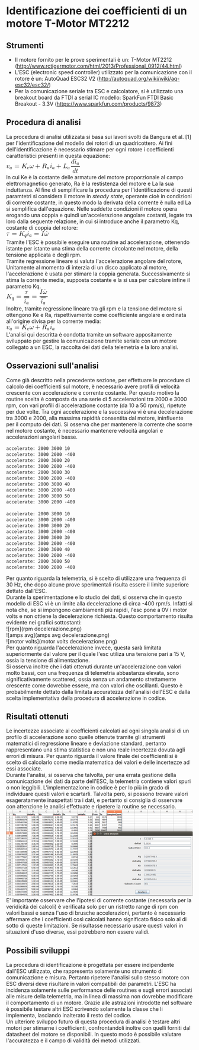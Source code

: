 # Identificazione dei coefficienti di un motore T-Motor MT2212

## Strumenti
- Il motore fornito per le prove sperimentali è un: T-Motor MT2212 (http://www.rctigermotor.com/html/2013/Professional_0912/44.html)
- L'ESC (electronic speed controller) utilizzato per la comunicazione con il rotore è un: AutoQuad ESC32 V2 (http://autoquad.org/wiki/wiki/aq-esc32/esc32/)
- Per la comunicazione seriale tra ESC e calcolatore, si è utilizzato una breakout board da FTDI a serial IC modello: SparkFun FTDI Basic Breakout - 3.3V (https://www.sparkfun.com/products/9873)

## Procedura di analisi
La procedura di analisi utilizzata si basa sui lavori svolti da Bangura et al. [1] per l'identificazione del modello dei rotori di un quadricottero. Ai fini dell'identificazione è necessario stimare per ogni rotore i coefficienti caratteristici presenti in questa equazione:  
![v_a = K_e\omega + R_a i_a + L_a \frac{di_a}{dt}](/assets/eq1.gif)  		
In cui Ke è la costante delle armature del motore proporzionale al campo elettromagnetico generato, Ra è la restistenza del motore e La la sua induttanza. Al fine di semplificare la procedura per l'identificazione di questi paramtetri si considera il motore in *steady state*, operante cioè in condizioni di corrente costante, in questo modo la derivata della corrente è nulla ed La si semplifica dall'equazione. Nelle suddette condizioni il motore opera erogando una coppia e quindi un'accelerazione angolare costanti, legate tra loro dalla seguente relazione, in cui si introduce anche il parametro Kq, costante di coppia del rotore:  		
![\tau = K_q i_a = I \dot{\omega}](/assets/eq2.gif)  		
Tramite l'ESC è possibile eseguire una routine ad accelerazione, ottenendo istante per istante una stima della corrente circolante nel motore, della tensione applicata e degli rpm.  		
Tramite regressione lineare si valuta l'accelerazione angolare del rotore, Unitamente al momento di interzia di un disco applicato al motore, l'accelerazione è usata per stimare la coppia generata. Successivamente si stima la corrente media, supposta costante e la si usa per calcolare infine il parametro Kq.		
![K_q = \frac{\tau}{\overline{i_a}} = \frac{I \dot{\omega}}{\overline{i_a}}](/assets/eq3.gif)  		
Inoltre, tramite regressione lineare tra gli rpm e la tensione del motore si ottengono Ke e Ra, rispettivamente come coefficiente angolare e ordinata all'origine divisa per la corrente media:  		
![v_a = K_e\omega + R_a i_a](/assets/eq4.gif)  		
L'analisi qui descritta è condotta tramite un software appositamente sviluppato per gestire la comunicazione tramite seriale con un motore collegato a un ESC, la raccolta dei dati della telemetria e la loro analisi.

## Osservazioni sull'analisi
Come già descritto nella precedente sezione, per effettuare le procedure di calcolo dei coefficienti sul motore, è necessario avere profili di velocità crescente con accelerazione e corrente costante. Per questo motivo la routine scelta è composta da una serie di 5 accelerazioni tra 2000 e 3000 rpm, con vari profili di accelerazione costante (da 10 a 50 rpm/s), ripetute per due volte. Tra ogni accelerazione e la successiva vi è una decelerazione tra 3000 e 2000, alla massima rapidità consentita dal motore, ininfluente per il computo dei dati. Si osserva che per mantenere la corrente che scorre nel motore costante, è necessario mantenere velocità angolari e accelerazioni angolari basse.
```
accelerate: 2000 3000 10
accelerate: 3000 2000 -400
accelerate: 2000 3000 20
accelerate: 3000 2000 -400
accelerate: 2000 3000 30
accelerate: 3000 2000 -400
accelerate: 2000 3000 40
accelerate: 3000 2000 -400
accelerate: 2000 3000 50
accelerate: 3000 2000 -400

accelerate: 2000 3000 10
accelerate: 3000 2000 -400
accelerate: 2000 3000 20
accelerate: 3000 2000 -400
accelerate: 2000 3000 30
accelerate: 3000 2000 -400
accelerate: 2000 3000 40
accelerate: 3000 2000 -400
accelerate: 2000 3000 50
accelerate: 3000 2000 -400
```
Per quanto riguarda la telemetria, si è scelto di utilizzare una frequenza di 30 Hz, che dopo alcune prove sperimentali risulta essere il limite superiore dettato dall'ESC.   
Durante la sperimentazione e lo studio dei dati, si osserva che in questo modello di ESC vi è un limite alla decelerazione di circa -400 rpm/s. Infatti si nota che, se si impongono cambiamenti più rapidi, l'esc pone a 0V i motor volts e non ottiene la decelerazione richiesta. Questo comportamento risulta evidente nei grafici sottostanti:  
![rpm](rpm decelerazione.png)  
![amps avg](amps avg decelerazione.png)  
![motor volts](motor volts decelerazione.png)  
Per quanto riguarda l'accelerazione invece, questa sarà limitata superiormente dal valore per il quale l'esc utiliza una tensione pari a 15 V, ossia la tensione di alimentazione.  
Si osserva inoltre che i dati ottenuti durante un'accelerazione con valori molto bassi, con una frequenza di telemetria abbastanza elevata, sono significativamente scattered, ossia senza un andamento strettamente crescente come dovrebbe essere, ma con valori che oscillanti. Questo è probabilmente dettato dalla limitata accuratezza dell'analisi dell'ESC e dalla scelta implementativa della procedura di accelerazione in codice. 

## Risultati ottenuti
Le incertezze associate ai coefficienti calcolati ad ogni singola analisi di un profilo di accelerazione sono quelle ottenute tramite gli strumenti matematici di regressione lineare e deviazione standard, pertanto rappresentano una stima statistica e non una reale incertezza dovuta agli errori di misura. Per quanto riguarda il valore finale dei coefficienti si è scelto di calcolarlo come media matematica dei valori e delle incertezze ad essi associate.  
Durante l'analisi, si osserva che talvolta, per una errata gestione della comunicazione dei dati da parte dell'ESC, la telemetria contiene valori spuri o non leggibili. L'implementazione in codice è per lo più in grado di individuare questi valori e scartarli. Talvolta però, si possono trovare valori esageratamente inaspettati tra i dati, e pertanto si consiglia di osservare con attenzione le analisi effettuate e ripetere la routine se necessario.
![RISULTATO DELL'ANALISI](/assets/analysisResults.png)
E' importante osservare che l'ipotesi di corrente costante (necessaria per la veridicità dei calcoli) è verificata solo per un ristretto range di rpm con valori bassi e senza l'uso di brusche accelerazioni, pertanto è necessario affermare che i coefficienti così calcolati hanno significato fisico solo al di sotto di queste limitazioni. Se risultasse necessario usare questi valori in situazioni d'uso diverse, essi potrebbero non essere validi.

## Possibili sviluppi
La procedura di identificazione è progettata per essere indipendente dall'ESC utilizzato, che rappresenta solamente uno strumento di comunicazione e misura. Pertanto ripetere l'analisi sullo stesso motore con ESC diversi deve risultare in valori compatibili dei parametri. L'ESC ha incidenza solamente sulle performance delle routines e sugli errori associati alle misure della telemetria, ma in linea di massima non dovrebbe modificare il comportamento di un motore. Grazie alle astrazioni introdotte nel software è possibile testare altri ESC scrivendo solamente la classe che li implementa, lasciando inalterato il resto del codice.  
Un ulteriore sviluppo futuro di questa procedura di analisi è testare altri motori per stimarne i coefficienti, confrontandoli inoltre con quelli forniti dal datasheet del motore se disponibili. In questo modo è possibile valutare l'accuratezza e il campo di validità dei metodi utilizzati.
